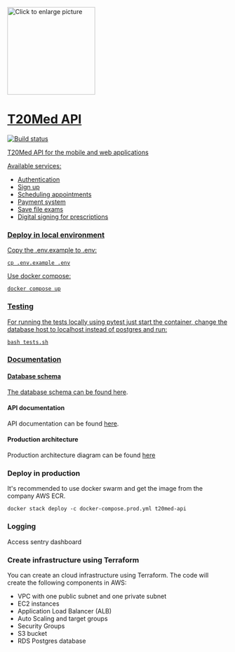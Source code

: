 <a href="https://drive.google.com/uc?export=view&id=1-yA25u3ELXT_-HWGcNuR1HRYeI-fZHuD"><img src="https://drive.google.com/uc?export=view&id=1-yA25u3ELXT_-HWGcNuR1HRYeI-fZHuD" style="width: 200px; max-width: 100%; height: auto" title="Click to enlarge picture" />


# T20Med API

![Build status](https://github.com/leo8198/t20med-api/actions/workflows/python-app.yml/badge.svg)

T20Med API for the mobile and web applications


Available services:

- Authentication
- Sign up
- Scheduling appointments
- Payment system
- Save file exams
- Digital signing for prescriptions


### Deploy in local environment

Copy the .env.example to .env:

`cp .env.example .env`

Use docker compose:

`docker compose up`

### Testing

For running the tests locally using pytest just start the container, change the database host to localhost instead of postgres and run:

`bash tests.sh`

### Documentation

#### Database schema

The database schema can be found [here](https://drive.google.com/file/d/1C5Iv-LBZu_vZdSuwWXBcBA4-sgaXaQvk/view?usp=sharing).

#### API documentation

API documentation can be found [here](https://documenter.getpostman.com/view/10980235/VVQix2aJ).

#### Production architecture

Production architecture diagram can be found [here](https://drive.google.com/file/d/1EY9eUtV_Pvxx2-tG49lSjR5N1k5-V6lu/view?usp=sharing)

### Deploy in production

It's recommended to use docker swarm and get the image from the company AWS ECR.

`docker stack deploy -c docker-compose.prod.yml t20med-api`

### Logging

Access sentry dashboard


### Create infrastructure using Terraform

You can create an cloud infrastructure using Terraform. The code will create the following components in AWS: <br>

- VPC with one public subnet and one private subnet
- EC2 instances
- Application Load Balancer (ALB)
- Auto Scaling and target groups
- Security Groups
- S3 bucket
- RDS Postgres database
